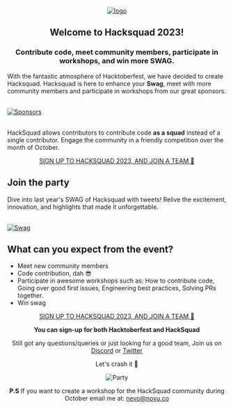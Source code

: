 <p align="center">
  <a href="https://hacksquad.dev">
    <img  alt="logo" src="https://github.com/novuhq/hacksquad-website/assets/17677196/c814d18d-e39c-4d3c-806c-b9744bfc39c3">
  </a>
</p>

<h2 align="center">
Welcome to Hacksquad 2023!
</h2>
<h3 align="center">
Contribute code, meet community members, participate in workshops, and win more SWAG.
</h3>

With the fantastic atmosphere of Hacktoberfest, we have decided to create Hacksquad. Hacksquad is here to enhance your **Swag**, meet with more community members and participate in workshops from our great sponsors.

<a href="https://www.hacksquad.dev/#sponsors">
  </br>
  <picture>
    <source media="(prefers-color-scheme: dark)" srcset="https://github.com/novuhq/hacksquad-website/assets/17677196/64d59c8d-3c63-406b-ab94-a6afcd6c5b38">
    <img src="https://github.com/novuhq/hacksquad-website/assets/17677196/f7e5849f-7bb6-4014-9a58-f67b4bfe1f27" alt="Sponsors"/>
  </picture>
</a>

</br>
</br>

HackSquad allows contributors to contribute code **as a squad** instead of a single contributor. Engage the community in a friendly competition over the month of October.

<p align="center">
  <a href="https://hacksquad.dev">SIGN UP TO HACKSQUAD 2023, AND JOIN A TEAM 🚀</a>
</p>

## Join the party

Dive into last year's SWAG of Hacksquad with tweets! Relive the excitement, innovation, and highlights that made it unforgettable.

<a href="https://www.hacksquad.dev/#swag">
  </br>
  <picture>
    <img src="https://github.com/novuhq/hacksquad-website/assets/17677196/e15d38e8-6b6f-454d-a368-cd4b4cb2f5e6" alt="Swag"/>
  </picture>
</a>

## What can you expect from the event?

- Meet new community members
- Code contribution, dah 😎
- Participate in awesome workshops such as: How to contribute code, Going over good first issues, Engineering best practices, Solving PRs together.
- Win swag

<p align="center">
  <a href="https://hacksquad.dev">SIGN UP TO HACKSQUAD 2023, AND JOIN A TEAM 🚀</a>
</p>

<p align="center"><strong>You can sign-up for both Hacktoberfest and HackSquad</strong></p>
<p align="center">Still got any questions/queries or just looking for a good team, Join us on <a href="https://discord.gg/dw3aTnnBrN">Discord</a> or <a href="https://twitter.com/HackSquadDev">Twitter</a></p>
<p align="center">Let's crash it 🚀</p>
<p align="center">
  <img src="https://dev-to-uploads.s3.amazonaws.com/uploads/articles/10lybwxpyas6xmiohohn.gif" alt="Party"/>
</p>

<p align="center"><strong>P.S</strong> If you want to create a workshop for the HackSquad community during October email me at: <a href="mailto:nevo@novu.co">nevo@novu.co</a></p>
